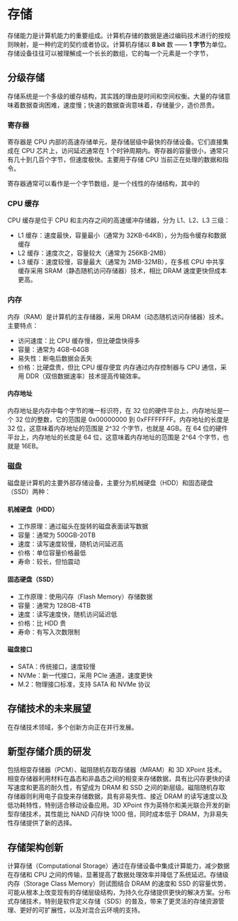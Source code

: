 # 存储
存储能力是计算机能力的重要组成。计算机存储的数据是通过编码技术进行的按规则映射，是一种约定的契约或者协议。计算机存储以 **8 bit** 数 —— **1 字节**为单位。存储设备往往可以被理解成一个长长的数组，它的每一个元素是一个字节，

## 分级存储
存储系统是一个多级的缓存结构，其实践的理由是时间和空间权衡。大量的存储意味着数据查询困难，速度慢；快速的数据查询意味着，存储量少，造价昂贵。

### 寄存器
寄存器是 CPU 内部的高速存储单元，是存储层级中最快的存储设备。它们直接集成在 CPU 芯片上，访问延迟通常在 1 个时钟周期内。寄存器的容量很小，通常只有几十到几百个字节，但速度极快。主要用于存储 CPU 当前正在处理的数据和指令。

寄存器通常可以看作是一个字节数组，是一个线性的存储结构，其中的
### CPU 缓存
CPU 缓存是位于 CPU 和主内存之间的高速缓冲存储器，分为 L1、L2、L3 三级：
- L1 缓存：速度最快，容量最小（通常为 32KB-64KB），分为指令缓存和数据缓存
- L2 缓存：速度次之，容量较大（通常为 256KB-2MB）
- L3 缓存：速度较慢，容量最大（通常为 2MB-32MB），在多核 CPU 中共享
缓存采用 SRAM（静态随机访问存储器）技术，相比 DRAM 速度更快但成本更高。

### 内存
内存（RAM）是计算机的主存储器，采用 DRAM（动态随机访问存储器）技术。主要特点：
- 访问速度：比 CPU 缓存慢，但比硬盘快得多
- 容量：通常为 4GB-64GB
- 易失性：断电后数据会丢失
- 价格：比硬盘贵，但比 CPU 缓存便宜
内存通过内存控制器与 CPU 通信，采用 DDR（双倍数据速率）技术提高传输效率。

#### 内存地址
内存地址是内存中每个字节的唯一标识符，在 32 位的硬件平台上，内存地址是一个 32 位的整数，它的范围是 0x00000000 到 0xFFFFFFFF。内存地址的长度是 32 位，这意味着内存地址的范围是 2^32 个字节，也就是 4GB。在 64 位的硬件平台上，内存地址的长度是 64 位，这意味着内存地址的范围是 2^64 个字节，也就是 16EB。

### 磁盘
磁盘是计算机的主要外部存储设备，主要分为机械硬盘（HDD）和固态硬盘（SSD）两种：

#### 机械硬盘（HDD）
- 工作原理：通过磁头在旋转的磁盘表面读写数据
- 容量：通常为 500GB-20TB
- 速度：读写速度较慢，随机访问延迟高
- 价格：单位容量价格最低
- 寿命：较长，但怕震动

#### 固态硬盘（SSD）
- 工作原理：使用闪存（Flash Memory）存储数据
- 容量：通常为 128GB-4TB
- 速度：读写速度快，随机访问延迟低
- 价格：比 HDD 贵
- 寿命：有写入次数限制

#### 磁盘接口
- SATA：传统接口，速度较慢
- NVMe：新一代接口，采用 PCIe 通道，速度更快
- M.2：物理接口标准，支持 SATA 和 NVMe 协议

## 存储技术的未来展望
在存储技术领域，多个创新方向正在并行发展。

## 新型存储介质的研发
包括相变存储器（PCM）、磁阻随机存取存储器（MRAM）和 3D XPoint 技术。相变存储器利用材料在晶态和非晶态之间的相变来存储数据，具有比闪存更快的读写速度和更高的耐久性，有望成为 DRAM 和 SSD 之间的新层级。磁阻随机存取存储器则利用电子自旋来存储数据，具有非易失性、接近 DRAM 的读写速度以及低功耗特性，特别适合移动设备应用。3D XPoint 作为英特尔和美光联合开发的新型存储技术，其性能比 NAND 闪存快 1000 倍，同时成本低于 DRAM，为非易失性存储提供了新的选择。

## 存储架构创新
计算存储（Computational Storage）通过在存储设备中集成计算能力，减少数据在存储和 CPU 之间的传输，显著提高了数据处理效率并降低了系统延迟。存储级内存（Storage Class Memory）则试图结合 DRAM 的速度和 SSD 的容量优势，可能从根本上改变现有的存储层级结构，为持久化存储提供更快的解决方案。分布式存储技术，特别是软件定义存储（SDS）的普及，带来了更灵活的存储资源管理、更好的可扩展性，以及对混合云环境的支持。
